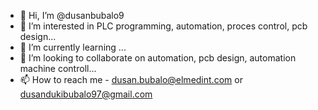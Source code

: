 - 👋 Hi, I’m @dusanbubalo9
- 👀 I’m interested in PLC programming, automation, proces control, pcb design...
- 🌱 I’m currently learning ...
- 💞️ I’m looking to collaborate on automation, pcb design, automation machine controll...
- 📫 How to reach me - dusan.bubalo@elmedint.com or dusandukibubalo97@gmail.com

<!---
dusanbubalo9/dusanbubalo9 is a ✨ special ✨ repository because its `README.md` (this file) appears on your GitHub profile.
You can click the Preview link to take a look at your changes.
--->
